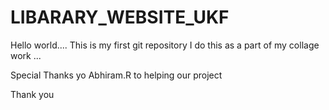 ﻿# LIBARARY_WEBSITE_UKF
 Hello world....
This is my first git repository 
I do this as a part of my collage work ...

Special Thanks yo Abhiram.R to helping our project 



Thank you 
